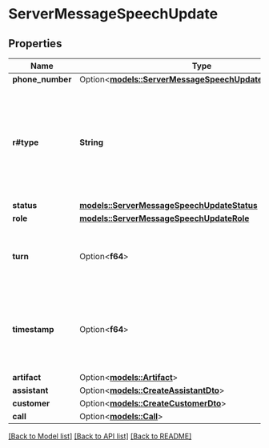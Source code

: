 # ServerMessageSpeechUpdate

## Properties

Name | Type | Description | Notes
------------ | ------------- | ------------- | -------------
**phone_number** | Option<[**models::ServerMessageSpeechUpdatePhoneNumber**](ServerMessageSpeechUpdatePhoneNumber.md)> |  | [optional]
**r#type** | **String** | This is the type of the message. \"speech-update\" is sent whenever assistant or user start or stop speaking. | 
**status** | [**models::ServerMessageSpeechUpdateStatus**](ServerMessageSpeechUpdateStatus.md) |  | 
**role** | [**models::ServerMessageSpeechUpdateRole**](ServerMessageSpeechUpdateRole.md) |  | 
**turn** | Option<**f64**> | This is the turn number of the speech update (0-indexed). | [optional]
**timestamp** | Option<**f64**> | This is the timestamp of when the message was sent in milliseconds since Unix Epoch. | [optional]
**artifact** | Option<[**models::Artifact**](Artifact.md)> |  | [optional]
**assistant** | Option<[**models::CreateAssistantDto**](CreateAssistantDto.md)> |  | [optional]
**customer** | Option<[**models::CreateCustomerDto**](CreateCustomerDto.md)> |  | [optional]
**call** | Option<[**models::Call**](Call.md)> |  | [optional]

[[Back to Model list]](../README.md#documentation-for-models) [[Back to API list]](../README.md#documentation-for-api-endpoints) [[Back to README]](../README.md)


